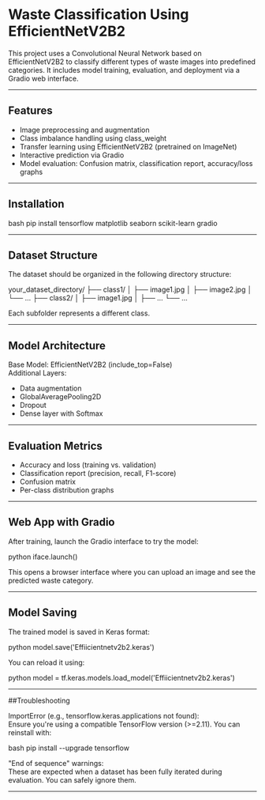 # Waste Classification Using EfficientNetV2B2

This project uses a Convolutional Neural Network based on EfficientNetV2B2 to classify different types of waste images into predefined categories. It includes model training, evaluation, and deployment via a Gradio web interface.

---

## Features

- Image preprocessing and augmentation  
- Class imbalance handling using class_weight  
- Transfer learning using EfficientNetV2B2 (pretrained on ImageNet)  
- Interactive prediction via Gradio  
- Model evaluation: Confusion matrix, classification report, accuracy/loss graphs

---

## Installation

bash
pip install tensorflow matplotlib seaborn scikit-learn gradio


---

## Dataset Structure

The dataset should be organized in the following directory structure:


your_dataset_directory/
├── class1/
│   ├── image1.jpg
│   ├── image2.jpg
│   └── ...
├── class2/
│   ├── image1.jpg
│   ├── ...
└── ...


Each subfolder represents a different class.

---

## Model Architecture

Base Model: EfficientNetV2B2 (include_top=False)  
Additional Layers:
- Data augmentation  
- GlobalAveragePooling2D  
- Dropout  
- Dense layer with Softmax

---

## Evaluation Metrics

- Accuracy and loss (training vs. validation)  
- Classification report (precision, recall, F1-score)  
- Confusion matrix  
- Per-class distribution graphs

---

## Web App with Gradio

After training, launch the Gradio interface to try the model:

python
iface.launch()


This opens a browser interface where you can upload an image and see the predicted waste category.

---

## Model Saving

The trained model is saved in Keras format:

python
model.save('Effiicientnetv2b2.keras')


You can reload it using:

python
model = tf.keras.models.load_model('Effiicientnetv2b2.keras')


---

##Troubleshooting

ImportError (e.g., tensorflow.keras.applications not found):  
Ensure you're using a compatible TensorFlow version (>=2.11). You can reinstall with:

bash
pip install --upgrade tensorflow


"End of sequence" warnings:  
These are expected when a dataset has been fully iterated during evaluation. You can safely ignore them.

---
